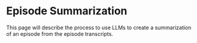 # Episode Summarization

This page will describe the process to use LLMs to create a summarization of an episode from the episode transcripts.
